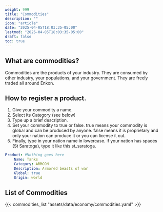 ```yaml
---
weight: 999
title: "Commodities"
description: ""
icon: "article"
date: "2025-04-05T18:03:35-05:00"
lastmod: "2025-04-05T18:03:35-05:00"
draft: false
toc: true
---
```

## What are commodities?

Commodities are the products of your industry. They are consumed by other industry, your populations, and your government. They are freely traded all around Enkon.


## How to register a product.

1. Give your commodity a name.
2. Select its Category (see below)
3. Type up a brief description.
4. Set your commodity to true or false. true means your commodity is global and can be produced by anyone. false means it is proprietary and only your nation can produce it or you can license it out.
5. Finally, type in your nation name in lowercase. If your nation has spaces (St Saratoga), type it like this st_saratoga.
```yaml
Product: #Nothing goes here
    Name: Tanks
    Category: ARMCON 
    Description: Armored beasts of war
    Global: true
    Origin: world
```
## List of Commodities
{{< commodities_list "assets/data/economy/commodities.yaml" >}}